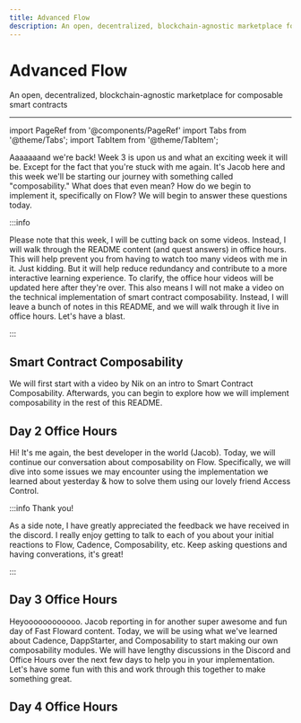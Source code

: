 ```yaml
---
title: Advanced Flow
description: An open, decentralized, blockchain-agnostic marketplace for composable smart contracts
---
```


# Advanced Flow

An open, decentralized, blockchain-agnostic marketplace for composable smart contracts

---

import PageRef from '@components/PageRef'
import Tabs from '@theme/Tabs';
import TabItem from '@theme/TabItem';

Aaaaaaand we're back! Week 3 is upon us and what an exciting week it will be. Except for the fact that you're stuck with me again. It's Jacob here and this week we'll be starting our journey with something called "composability." What does that even mean? How do we begin to implement it, specifically on Flow? We will begin to answer these questions today.

:::info

Please note that this week, I will be cutting back on some videos. Instead, I will walk through the README content (and quest answers) in office hours. This will help prevent you from having to watch too many videos with me in it. Just kidding. But it will help reduce redundancy and contribute to a more interactive learning experience. To clarify, the office hour videos will be updated here after they're over. This also means I will not make a video on the technical implementation of smart contract composability. Instead, I will leave a bunch of notes in this README, and we will walk through it live in office hours. Let's have a blast.

:::

## Smart Contract Composability

We will first start with a video by Nik on an intro to Smart Contract Composability. Afterwards, you can begin to explore how we will implement composability in the rest of this README.

<PageRef url="smart-contract-composability" pageName="Smart Contract Composability" />

## Day 2 Office Hours

Hi! It's me again, the best developer in the world (Jacob). Today, we will continue our conversation about composability on Flow. Specifically, we will dive into some issues we may encounter using the implementation we learned about yesterday & how to solve them using our lovely friend Access Control.

<PageRef url="day-2-office-hours" pageName="Office Hours Recording" />

:::info Thank you!

As a side note, I have greatly appreciated the feedback we have received in the discord. I really enjoy getting to talk to each of you about your initial reactions to Flow, Cadence, Composability, etc. Keep asking questions and having converations, it's great!

:::

## Day 3 Office Hours

Heyoooooooooooo. Jacob reporting in for another super awesome and fun day of Fast Floward content. Today, we will be using what we've learned about Cadence, DappStarter, and Composability to start making our own composability modules. We will have lengthy discussions in the Discord and Office Hours over the next few days to help you in your implementation. Let's have some fun with this and work through this together to make something great.

<PageRef url="day-3-office-hours" pageName="Office Hours Recording" />

## Day 4 Office Hours

<PageRef url="day-4-office-hours" pageName="Office Hours Recording" />
